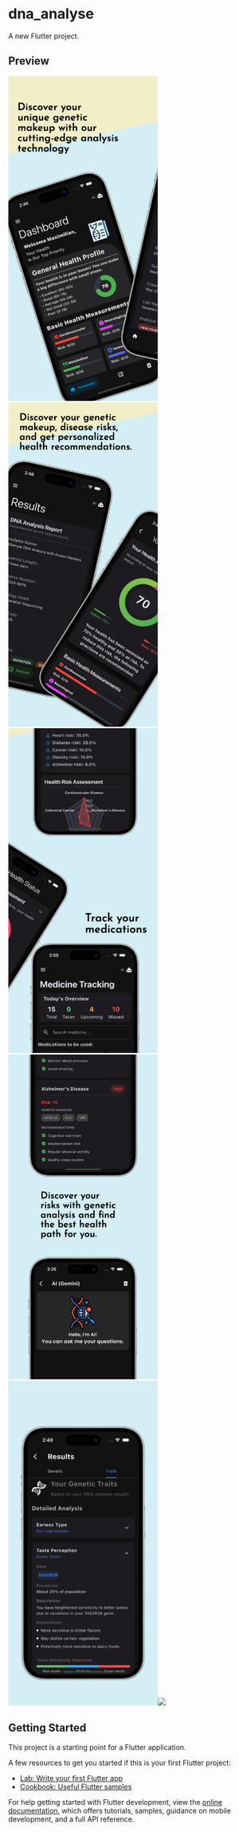 # dna_analyse

A new Flutter project.

## Preview

<p>
<img src="assets/Preview/image1.jpeg" width="300"/><img src="assets/Preview/image2.jpeg" width="300"/>
<img src="assets/Preview/image3.jpeg" width="300"/><img src="assets/Preview/image4.jpeg" width="300"/>
<img src="assets/Preview/image5.jpeg" width="300"/><img src="assets/Preview/image6.jpeg" width="300"/>
</p>

## Getting Started

This project is a starting point for a Flutter application.

A few resources to get you started if this is your first Flutter project:

- [Lab: Write your first Flutter app](https://docs.flutter.dev/get-started/codelab)
- [Cookbook: Useful Flutter samples](https://docs.flutter.dev/cookbook)

For help getting started with Flutter development, view the
[online documentation](https://docs.flutter.dev/), which offers tutorials,
samples, guidance on mobile development, and a full API reference.

